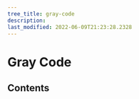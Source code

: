 ```yaml
---
tree_title: gray-code
description: 
last_modified: 2022-06-09T21:23:28.2328
---
```


# Gray Code

## Contents
